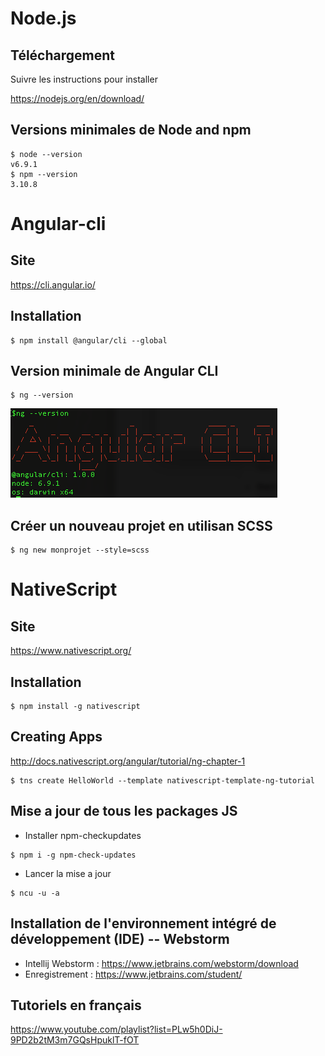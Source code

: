 # Node.js

## Téléchargement

Suivre les instructions pour installer

https://nodejs.org/en/download/

## Versions minimales de Node and npm
```
$ node --version
v6.9.1
$ npm --version
3.10.8
```

# Angular-cli

## Site

https://cli.angular.io/

## Installation

```
$ npm install @angular/cli --global
```

## Version minimale de Angular CLI

```
$ ng --version
```

![alt tag](ngversion.png)

## Créer un nouveau projet en utilisan SCSS

```
$ ng new monprojet --style=scss
```

# NativeScript

## Site

https://www.nativescript.org/

## Installation

```
$ npm install -g nativescript
```

## Creating Apps

http://docs.nativescript.org/angular/tutorial/ng-chapter-1

```
$ tns create HelloWorld --template nativescript-template-ng-tutorial
```

## Mise a jour de tous les packages JS

* Installer npm-checkupdates

```
$ npm i -g npm-check-updates
```

* Lancer la mise a jour

```
$ ncu -u -a
```
## Installation de l'environnement intégré de développement (IDE) -- Webstorm

* Intellij Webstorm : https://www.jetbrains.com/webstorm/download
* Enregistrement    : https://www.jetbrains.com/student/

## Tutoriels en français  
https://www.youtube.com/playlist?list=PLw5h0DiJ-9PD2b2tM3m7GQsHpuklT-fOT
